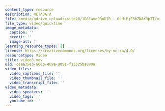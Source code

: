 ```yaml
---
content_type: resource
description: METADATA
file: /media/gdrive_uploads/site20/1D8Eavq9RuDlR_-_0-HiHjE5hZNAX3pTT/video3.mov
file_type: video/quicktime
image_metadata:
  caption: ''
  credit: ''
  image-alt: ''
learning_resource_types: []
license: https://creativecommons.org/licenses/by-nc-sa/4.0/
resourcetype: Video
title: video3.mov
uid: ceaa35eb-66eb-469a-9091-f13325ba890a
video_files:
  video_captions_file: ''
  video_thumbnail_file: ''
  video_transcript_file: ''
video_metadata:
  video_speakers: ''
  video_tags: ''
  youtube_id: ''
---
```

